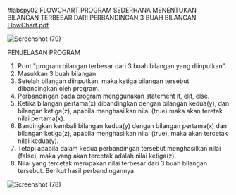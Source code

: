 #labspy02
FLOWCHART PROGRAM SEDERHANA MENENTUKAN BILANGAN TERBESAR DARI PERBANDINGAN 3 BUAH BILANGAN
[FlowChart.pdf](https://github.com/Budisusmiati/labspy02/files/3776717/FlowChart.pdf)

![Screenshot (79)](https://user-images.githubusercontent.com/57002773/67645640-7a8ed800-f95c-11e9-9b57-0c1a7c6879d8.png)


PENJELASAN PROGRAM

1. Print "program bilangan terbesar dari 3 buah bilangan yang diinputkan".
2. Masukkan 3 buah bilangan
3. Setelah bilangan diinputkan, maka ketiga bilangan tersebut dibandingkan oleh program.
4. Perbandingan pada program menggunakan statement if, elif, else.
5. Ketika bilangan pertama(x) dibandingkan dengan bilangan kedua(y), dan bilangan ketiga(z), apabila menghasilkan nilai (true) maka akan teretak nilai pertama(x).
6. Bandingkan kembali bilangan kedua(y) dengan bilangan pertama(x) dan bilangan ketiga(z), apabila menghasilkan nilai (true), maka akan tercetak nilai kedua(y).
7. Tetapi apabila dalam kedua perbandingan tersebut menghasilkan nilai (false), maka yang akan tercetak adalah nilai ketiga(z).
8. Nilai yang tercetak merupakan nilai terbesar dari 3 buah bilangan tersebut. Berikut hasil perbandingannya:

![Screenshot (78)](https://user-images.githubusercontent.com/57002773/67645636-72369d00-f95c-11e9-8710-39fde0beaf15.png)

